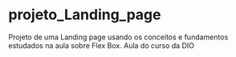 # projeto_Landing_page
Projeto de uma Landing page usando os conceitos e fundamentos estudados na aula sobre Flex Box. Aula do curso da DIO
